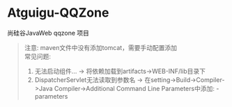 # Atguigu-QQZone
 尚硅谷JavaWeb qqzone 项目  
 > 注意: maven文件中没有添加tomcat，需要手动配置添加  
 > 常见问题:
 > 1. 无法启动组件... -> 将依赖加载到artifacts->WEB-INF/lib目录下
 > 2. DispatcherServlet无法读取到参数名 -> 在setting->Build->Compiler->Java Compiler->Additional Command Line Parameters中添加: -parameters
 
